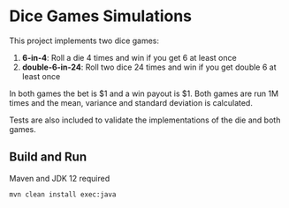 # Dice Games Simulations

This project implements two dice games:

1. **6-in-4**: Roll a die 4 times and win if you get 6 at least once
2. **double-6-in-24**: Roll two dice 24 times and win if you get double 6 at least once

In both games the bet is $1 and a win payout is $1. Both games are run 1M times and the mean, variance and standard deviation is calculated.

Tests are also included to validate the implementations of the die and both games.

## Build and Run

Maven and JDK 12 required

```mvn clean install exec:java```